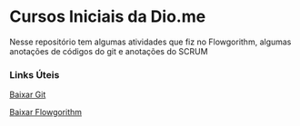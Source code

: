 # Cursos Iniciais da Dio.me

Nesse repositório tem algumas atividades que fiz no Flowgorithm, algumas anotações de códigos do git e anotações do SCRUM

### Links Úteis

[Baixar Git](https://git-scm.com/downloads)

[Baixar Flowgorithm](http://www.flowgorithm.org/download/index.html)

